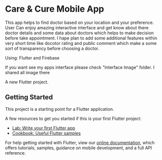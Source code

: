 # Care & Cure Mobile App
This app helps to find doctor based on your location and your preference. User Can enjoy amazing interactive interface and get know about there doctor details and some data about doctors which helps to make decision before take appointment. I hape plan to add some additional features within very short time like docotor rating and public comment which make a some sort of transparency before choosing a doctor. 

Using: Flutter and Firebase

If you want see my apps interface please check "Interface Image" folder. I shared all image there


A new Flutter project.

## Getting Started

This project is a starting point for a Flutter application.

A few resources to get you started if this is your first Flutter project:

- [Lab: Write your first Flutter app](https://flutter.dev/docs/get-started/codelab)
- [Cookbook: Useful Flutter samples](https://flutter.dev/docs/cookbook)

For help getting started with Flutter, view our
[online documentation](https://flutter.dev/docs), which offers tutorials,
samples, guidance on mobile development, and a full API reference.
